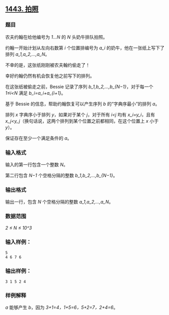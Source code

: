 ## [1443. 拍照](https://www.acwing.com/problem/content/1445/)

### 题目

农夫约翰在给他编号为 *1…N* 的 *N* 头奶牛排队拍照。

约翰一开始计划从左向右数第 *i* 个位置排编号为 *a_i* 的奶牛，他在一张纸上写下了排列 *a_1,a_2,…,a_N*。

不幸的是，这张纸刚刚被农夫翰约偷走了！

幸好约翰仍然有机会恢复他之前写下的排列。

在这张纸被偷走之前，Bessie 记录了序列 *b_1,b_2,…,b_{N−1}*，对于每一个 *1≤i<N* 满足 *b_i=a_i+a_{i+1}*。

基于 Bessie 的信息，帮助约翰恢复可以产生序列 *b* 的“字典序最小”的排列 *a*。

排列 *x* 字典序小于排列 *y*，如果对于某个 *j*，对于所有 *i<j* 均有 *x_i=y_i*，且有 *x_j<y_j*（换句话说，这两个排列到某个位置之前都相同，在这个位置上 *x* 小于 *y*）。

保证存在至少一个满足条件的 *a*。

### 输入格式

输入的第一行包含一个整数 *N*。

第二行包含 *N−1* 个空格分隔的整数 *b_1,b_2,…,b_{N−1}*。

### 输出格式

输出一行，包含 *N* 个空格分隔的整数 *a_1,a_2,…,a_N*。

### 数据范围

*2 ≤ N ≤ 10^3*

### 输入样例：

```
5
4 6 7 6
```

### 输出样例：

```
3 1 5 2 4
```

### 样例解释

*a* 能够产生 *b*，因为 *3+1=4，1+5=6，5+2=7，2+4=6*。
